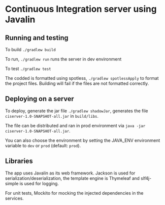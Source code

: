 # Continuous Integration server using Javalin

## Running and testing 

To build `./gradlew build`

To run, `./gradlew run` runs the server in dev environment

To test `./gradlew test`

The codded is formatted using spotless, `./gradlew spotlessApply` to format the project files.
Building will fail if the files are not formatted correctly.

## Deploying on a server

To deploy, generate the jar file `./gradlew shadowJar`, 
generates the file `ciserver-1.0-SNAPSHOT-all.jar` in `build/libs`.

The file can be distributed and ran in prod environment via `java -jar ciserver-1.0-SNAPSHOT-all.jar`.

You can also choose the environment by setting the JAVA_ENV environment variable to `dev` or `prod` (default: `prod`).

## Libraries

The app uses Javalin as its web framework. Jackson is used for serialization/deserialization,
the template engine is Thymeleaf and slf4j-simple is used for logging.

For unit tests, Mockito for mocking the injected dependencies in the services.
